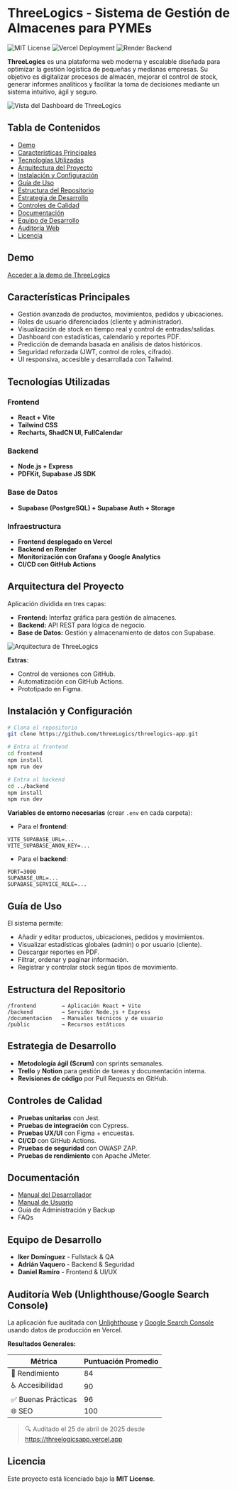 # ThreeLogics - Sistema de Gestión de Almacenes para PYMEs

![MIT License](https://img.shields.io/badge/license-MIT-green)
![Vercel Deployment](https://img.shields.io/badge/deploy-vercel-blue)
![Render Backend](https://img.shields.io/badge/backend-render-orange)

**ThreeLogics** es una plataforma web moderna y escalable diseñada para optimizar la gestión logística de pequeñas y medianas empresas. Su objetivo es digitalizar procesos de almacén, mejorar el control de stock, generar informes analíticos y facilitar la toma de decisiones mediante un sistema intuitivo, ágil y seguro.

![Vista del Dashboard de ThreeLogics](https://cazaomhrosdojmlbweld.supabase.co/storage/v1/object/public/servicios//dashboard.png)

## Tabla de Contenidos

- [Demo](#demo)
- [Características Principales](#características-principales)
- [Tecnologías Utilizadas](#tecnologías-utilizadas)
- [Arquitectura del Proyecto](#arquitectura-del-proyecto)
- [Instalación y Configuración](#instalación-y-configuración)
- [Guía de Uso](#guía-de-uso)
- [Estructura del Repositorio](#estructura-del-repositorio)
- [Estrategia de Desarrollo](#estrategia-de-desarrollo)
- [Controles de Calidad](#controles-de-calidad)
- [Documentación](#documentación)
- [Equipo de Desarrollo](#equipo-de-desarrollo)
- [Auditoría Web](#auditoría-web-unlighthouse)
- [Licencia](#licencia)

## Demo

[Acceder a la demo de ThreeLogics](https://threelogicsapp.vercel.app/webinars)

## Características Principales

- Gestión avanzada de productos, movimientos, pedidos y ubicaciones.
- Roles de usuario diferenciados (cliente y administrador).
- Visualización de stock en tiempo real y control de entradas/salidas.
- Dashboard con estadísticas, calendario y reportes PDF.
- Predicción de demanda basada en análisis de datos históricos.
- Seguridad reforzada (JWT, control de roles, cifrado).
- UI responsiva, accesible y desarrollada con Tailwind.

## Tecnologías Utilizadas

### Frontend

- **React + Vite**
- **Tailwind CSS**
- **Recharts, ShadCN UI, FullCalendar**

### Backend

- **Node.js + Express**
- **PDFKit, Supabase JS SDK**

### Base de Datos

- **Supabase (PostgreSQL) + Supabase Auth + Storage**

### Infraestructura

- **Frontend desplegado en Vercel**
- **Backend en Render**
- **Monitorización con Grafana y Google Analytics**
- **CI/CD con GitHub Actions**

## Arquitectura del Proyecto

Aplicación dividida en tres capas:

- **Frontend:** Interfaz gráfica para gestión de almacenes.
- **Backend:** API REST para lógica de negocio.
- **Base de Datos:** Gestión y almacenamiento de datos con Supabase.

![Arquitectura de ThreeLogics](https://cazaomhrosdojmlbweld.supabase.co/storage/v1/object/public/servicios//arquitectura.png)

**Extras**:

- Control de versiones con GitHub.
- Automatización con GitHub Actions.
- Prototipado en Figma.

## Instalación y Configuración

```bash
# Clona el repositorio
git clone https://github.com/threeLogics/threelogics-app.git

# Entra al frontend
cd frontend
npm install
npm run dev

# Entra al backend
cd ../backend
npm install
npm run dev
```

**Variables de entorno necesarias** (crear `.env` en cada carpeta):

- Para el **frontend**:

```env
VITE_SUPABASE_URL=...
VITE_SUPABASE_ANON_KEY=...
```

- Para el **backend**:

```env
PORT=3000
SUPABASE_URL=...
SUPABASE_SERVICE_ROLE=...
```

## Guía de Uso

El sistema permite:

- Añadir y editar productos, ubicaciones, pedidos y movimientos.
- Visualizar estadísticas globales (admin) o por usuario (cliente).
- Descargar reportes en PDF.
- Filtrar, ordenar y paginar información.
- Registrar y controlar stock según tipos de movimiento.

## Estructura del Repositorio

```
/frontend        → Aplicación React + Vite
/backend         → Servidor Node.js + Express
/documentacion   → Manuales técnicos y de usuario
/public          → Recursos estáticos
```

## Estrategia de Desarrollo

- **Metodología ágil (Scrum)** con sprints semanales.
- **Trello** y **Notion** para gestión de tareas y documentación interna.
- **Revisiones de código** por Pull Requests en GitHub.

## Controles de Calidad

- **Pruebas unitarias** con Jest.
- **Pruebas de integración** con Cypress.
- **Pruebas UX/UI** con Figma + encuestas.
- **CI/CD** con GitHub Actions.
- **Pruebas de seguridad** con OWASP ZAP.
- **Pruebas de rendimiento** con Apache JMeter.

## Documentación

- [Manual del Desarrollador](./documentacion/ManualDesarrollador-ThreeLogics.pdf)
- [Manual de Usuario](./documentacion/ManualUsuario-ThreeLogics.pdf)
- Guía de Administración y Backup
- FAQs

## Equipo de Desarrollo

- **Iker Domínguez** - Fullstack & QA
- **Adrián Vaquero** - Backend & Seguridad
- **Daniel Ramiro** - Frontend & UI/UX

## Auditoría Web (Unlighthouse/Google Search Console)

La aplicación fue auditada con [Unlighthouse](https://unlighthouse.dev/) y [Google Search Console](https://pagespeed.web.dev/analysis/https-threelogicsapp-vercel-app/mt0prodwiw?utm_source=search_console&form_factor=desktop&hl=es) usando datos de producción en Vercel.

**Resultados Generales:**

| Métrica             | Puntuación Promedio |
| ------------------- | ------------------- |
| 🚀 Rendimiento      | 84                  |
| ♿ Accesibilidad    | 90                  |
| ✅ Buenas Prácticas | 96                  |
| 🌐 SEO              | 100                  |

> 🔍 Auditado el 25 de abril de 2025 desde https://threelogicsapp.vercel.app

## Licencia

Este proyecto está licenciado bajo la **MIT License**.

